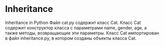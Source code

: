 # Inheritance
Inheritance in Python
Файл cat.py содержит класс Cat.
Класс Cat содержит конструктор класса с параметрами name, gender, age, а также методы, возвращающие эти параметры.
Класс Cat импортирован в файл inheritance.py, в котором созданы объекты класса Cat.
